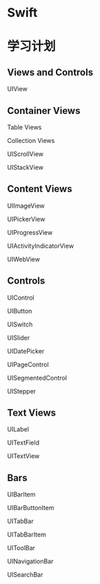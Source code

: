 # Swift


# 学习计划
## Views and Controls
UIView

## Container Views
Table Views

Collection Views

UIScrollView

UIStackView

## Content Views
UIImageView

UIPickerView

UIProgressView

UIActivityIndicatorView

UIWebView

## Controls
UIControl

UIButton

UISwitch

UISlider

UIDatePicker

UIPageControl

UISegmentedControl

UIStepper


## Text Views 
UILabel

UITextField

UITextView


## Bars
UIBarItem

UIBarButtonItem

UITabBar

UITabBarItem

UIToolBar

UINavigationBar

UISearchBar






